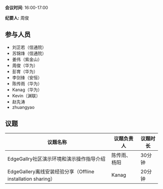 **会议时间**: 16:00-17:00

**纪要人:** 周俊

## 参与人员
-  刘芷若（信通院）
-  苏锦烽（信通院）
-  姜伟（紫金山）
-  周俊（华为）
-  彭育（华为）
-  李剑锋（安恒）
-  陈传雨（华为）
-  Kanag（华为）
-  Kevin（渊联）
-  赵先涛
-  zhuangyao

## 议题

议题名称 | 议题负责人  | 议题时长
---- | ----  |   ---- 
EdgeGallry社区演示环境和演示操作指导介绍 | 陈传雨、杨阳  | 30分钟
EdgeGallery离线安装经验分享（Offline installation sharing） | Kanag  | 20分钟
